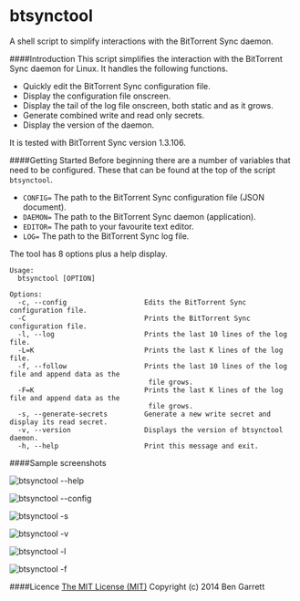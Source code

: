 btsynctool
==========

A shell script to simplify interactions with the BitTorrent Sync daemon.

####Introduction
This script simplifies the interaction with the BitTorrent Sync daemon for Linux. It handles the following functions.
* Quickly edit the BitTorrent Sync configuration file.
* Display the configuration file onscreen.
* Display the tail of the log file onscreen, both static and as it grows.
* Generate combined write and read only secrets.
* Display the version of the daemon.

It is tested with BitTorrent Sync version 1.3.106.

####Getting Started
Before beginning there are a number of variables that need to be configured. These that can be found at the top of the script `btsynctool`.
* `CONFIG=` The path to the BitTorrent Sync configuration file (JSON document).
* `DAEMON=` The path to the BitTorrent Sync daemon (application).
* `EDITOR=` The path to your favourite text editor.
* `LOG=`    The path to the BitTorrent Sync log file.

The tool has 8 options plus a help display.
```
Usage:
  btsynctool [OPTION]

Options:
  -c, --config                   Edits the BitTorrent Sync configuration file.
  -C                             Prints the BitTorrent Sync configuration file.
  -l, --log                      Prints the last 10 lines of the log file.
  -L=K                           Prints the last K lines of the log file.
  -f, --follow                   Prints the last 10 lines of the log file and append data as the
                                  file grows.
  -F=K                           Prints the last K lines of the log file and append data as the
                                  file grows.
  -s, --generate-secrets         Generate a new write secret and display its read secret.
  -v, --version                  Displays the version of btsynctool daemon.
  -h, --help                     Print this message and exit.
```

####Sample screenshots

![btsynctool --help](https://raw.githubusercontent.com/bengarrett/btsynctool/master/screenshots/btsynctool--help.png)

![btsynctool --config](https://github.com/bengarrett/btsynctool/blob/master/screenshots/btsynctool-C.png)

![btsynctool -s](https://raw.githubusercontent.com/bengarrett/btsynctool/master/screenshots/btsynctool-s.png)

![btsynctool -v](https://raw.githubusercontent.com/bengarrett/btsynctool/master/screenshots/btsynctool-v.png)

![btsynctool -l](https://raw.githubusercontent.com/bengarrett/btsynctool/master/screenshots/btsynctool-l.png)

![btsynctool -f](https://raw.githubusercontent.com/bengarrett/btsynctool/master/screenshots/btsynctool-f.png)

####Licence
[The MIT License (MIT)](http://opensource.org/licenses/MIT)
Copyright (c) 2014 Ben Garrett

